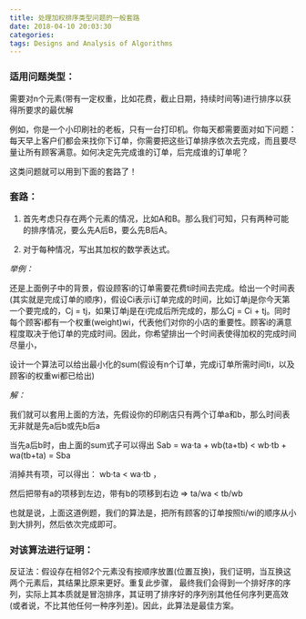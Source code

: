 ```yaml
---
title: 处理加权排序类型问题的一般套路
date: 2018-04-10 20:03:30
categories:
tags: Designs and Analysis of Algorithms
---
```


### 适用问题类型：

需要对n个元素(带有一定权重，比如花费，截止日期，持续时间等)进行排序以获得所要求的最优解

例如，你是一个小印刷社的老板，只有一台打印机。你每天都需要面对如下问题：每天早上客户们都会来找你下订单，你需要把这些订单排序依次去完成，而且要尽量让所有顾客满意。如何决定先完成谁的订单，后完成谁的订单呢？

这类问题就可以用到下面的套路了！



### 套路：

1. 首先考虑只存在两个元素的情况，比如A和B。那么我们可知，只有两种可能的排序情况，要么先A后B，要么先B后A。

2. 对于每种情况，写出其加权的数学表达式。

*举例：*

还是上面例子中的背景，假设顾客i的订单需要花费ti时间去完成。给出一个时间表(其实就是完成订单的顺序)，假设Ci表示i订单完成的时间，比如订单j是你今天第一个要完成的，Cj = tj，如果订单j是在i完成后所完成的，那么Cj = Ci + tj。同时每个顾客i都有一个权重(weight)wi，代表他们对你的小店的重要性。顾客i的满意程度取决于他订单的完成时间。因此，你希望排出一个时间表使得加权的完成时间尽量小，

设计一个算法可以给出最小化的sum(假设有n个订单，完成i订单所需时间ti，以及顾客i的权重wi都已给出)

*解：*

我们就可以套用上面的方法，先假设你的印刷店只有两个订单a和b，那么时间表无非就是先a后b或先b后a

当先a后b时，由上面的sum式子可以得出 Sab = wa·ta + wb(ta+tb) < wb·tb + wa(tb+ta) = Sba

消掉共有项，可以得出： wb·ta < wa·tb  ，

然后把带有a的项移到左边，带有b的项移到右边 ⇒  ta/wa < tb/wb

也就是说，上面这道例题，我们的算法是，把所有顾客的订单按照ti/wi的顺序从小到大排列，然后依次完成即可。



### 对该算法进行证明：

反证法：假设存在相邻2个元素没有按顺序放置(位置互换)，我们证明，当互换这两个元素后，其结果比原来更好。重复此步骤，
最终我们会得到一个排好序的序列，实际上其本质就是冒泡排序，其证明了排序好的序列别其他任何序列更高效(或者说，不比其他任何一种序列差)。因此，此算法是最佳方案。

